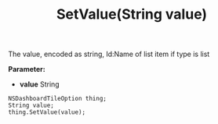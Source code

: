 ﻿---
uid: crmscript_ref_NSDashboardTileOption_SetValue
title: SetValue(String value)
intellisense: NSDashboardTileOption.SetValue
keywords: NSDashboardTileOption, GetValue
so.topic: reference
---

The value, encoded as string, Id:Name of list item if type is list

**Parameter:** 
 - **value** String

```crmscript
NSDashboardTileOption thing;
String value;
thing.SetValue(value);
```

